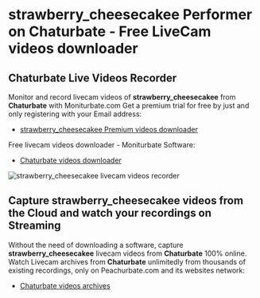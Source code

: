 # strawberry_cheesecakee Performer on Chaturbate - Free LiveCam videos downloader

## Chaturbate Live Videos Recorder

Monitor and record livecam videos of **strawberry_cheesecakee** from **Chaturbate** with Moniturbate.com
Get a premium trial for free by just and only registering with your Email address:
* [strawberry_cheesecakee Premium videos downloader](https://moniturbate.com/request-demo-licence-key.html)

Free livecam videos downloader - Moniturbate Software:
* [Chaturbate videos downloader](https://moniturbate.com/moniturbate-download-software.html)

![strawberry_cheesecakee livecam videos recorder](https://peachurnet.com/templates/moniturbate-software.png)


## Capture strawberry_cheesecakee videos from the Cloud and watch your recordings on Streaming

Without the need of downloading a software, capture **strawberry_cheesecakee** livecam videos from **Chaturbate** 100% online.
Watch Livecam archives from **Chaturbate** unlimitedly from thousands of existing recordings, only on Peachurbate.com and its websites network:
* [Chaturbate videos archives](https://peachurnet.com/)